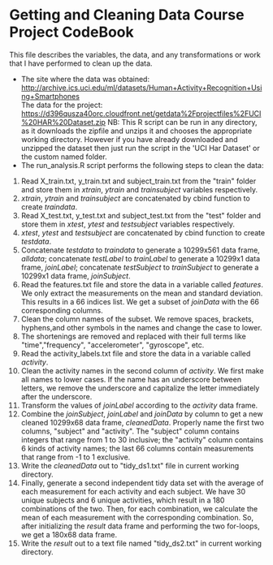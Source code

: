 Getting and Cleaning Data Course Project CodeBook
=================================================
This file describes the variables, the data, and any transformations or work that I have performed to clean up the data.  
* The site where the data was obtained:  
http://archive.ics.uci.edu/ml/datasets/Human+Activity+Recognition+Using+Smartphones      
The data for the project:  
https://d396qusza40orc.cloudfront.net/getdata%2Fprojectfiles%2FUCI%20HAR%20Dataset.zip
NB: This R script can be run in any directory, as it downloads the zipfile and unzips it and chooses the appropriate working directory. However if you have already downloaded and unzipped the dataset then just run the script in the 'UCI Har Dataset' or the custom named folder.
* The run_analysis.R script performs the following steps to clean the data:   
 1. Read X_train.txt, y_train.txt and subject_train.txt from the "train" folder and store them in *xtrain*, *ytrain* and *trainsubject* variables respectively.
 2. *xtrain*, *ytrain* and *trainsubject* are concatenated by cbind function to create *traindata*.     
 3. Read X_test.txt, y_test.txt and subject_test.txt from the "test" folder and store them in *xtest*, *ytest* and *testsubject* variables respectively.  
 4. *xtest*, *ytest* and *testsubject* are concatenated by cbind function to create *testdata*.
 5.  Concatenate *testdata* to *traindata* to generate a 10299x561 data frame, *alldata*; concatenate *testLabel* to *trainLabel* to generate a 10299x1 data frame, *joinLabel*; concatenate *testSubject* to *trainSubject* to generate a 10299x1 data frame, *joinSubject*.  
 6. Read the features.txt file and store the data in a variable called *features*. We only extract the measurements on the mean and standard deviation. This results in a 66 indices list. We get a subset of *joinData* with the 66 corresponding columns.  
 7. Clean the column names of the subset. We remove spaces, brackets, hyphens,and other symbols in the names and change the case to lower.
 8. The shortenings are removed and replaced with their full terms like "time","frequency", "accelerometer", "gyroscope", etc.   
 9. Read the activity_labels.txt file and store the data in a variable called *activity*.  
 10. Clean the activity names in the second column of *activity*. We first make all names to lower cases. If the name has an underscore between letters, we remove the underscore and capitalize the letter immediately after the underscore.  
 11. Transform the values of *joinLabel* according to the *activity* data frame.  
 12. Combine the *joinSubject*, *joinLabel* and *joinData* by column to get a new cleaned 10299x68 data frame, *cleanedData*. Properly name the first two columns, "subject" and "activity". The "subject" column contains integers that range from 1 to 30 inclusive; the "activity" column contains 6 kinds of activity names; the last 66 columns contain measurements that range from -1 to 1 exclusive.  
 13. Write the *cleanedData* out to "tidy_ds1.txt" file in current working directory.  
 14. Finally, generate a second independent tidy data set with the average of each measurement for each activity and each subject. We have 30 unique subjects and 6 unique activities, which result in a 180 combinations of the two. Then, for each combination, we calculate the mean of each measurement with the corresponding combination. So, after initializing the *result* data frame and performing the two for-loops, we get a 180x68 data frame.
 15. Write the *result* out to a text file named "tidy_ds2.txt" in current working directory. 
